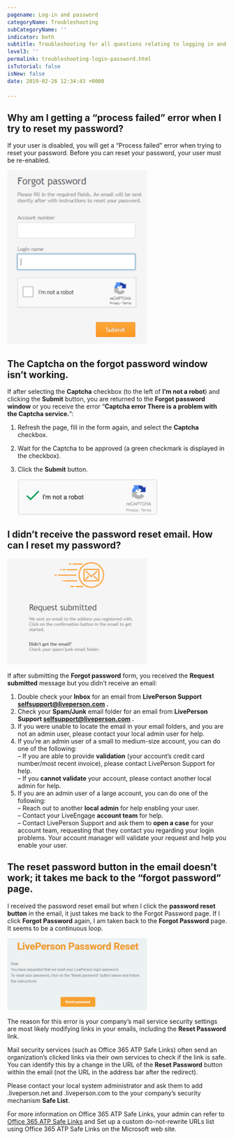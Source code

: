 ```yaml
---
pagename: Log-in and password
categoryName: Troubleshooting
subCategoryName: ''
indicator: both
subtitle: Troubleshooting for all questions relating to logging in and passwords
level3: ''
permalink: troubleshooting-login-password.html
isTutorial: false
isNew: false
date: 2019-02-26 12:34:43 +0000

---
```

## Why am I getting a “process failed” error when I try to reset my password?

If your user is disabled, you will get a “Process failed” error when trying to reset your password. Before you can reset your password, your user must be re-enabled.

![](/img/troubleshooting-password1.png)

## The Captcha on the forgot password window isn’t working.

If after selecting the **Captcha** checkbox (to the left of **I’m not a robot**) and clicking the **Submit** button, you are returned to the **Forgot password window** or you receive the error “**Captcha error There is a problem with the Captcha service.**”:

1. Refresh the page, fill in the form again, and select the **Captcha** checkbox.
2. Wait for the Captcha to be approved (a green checkmark is displayed in the checkbox).
3. Click the **Submit** button.

   ![](/img/troubleshooting-password2.png)

## I didn’t receive the password reset email. How can I reset my password?

![](/img/troubleshooting-password3.png)

If after submitting the **Forgot password** form, you received the **Request submitted** message but you didn’t receive an email:

1. Double check your **Inbox** for an email from **LivePerson Support selfsupport@liveperson.com .**
2. Check your **Spam/Junk** email folder for an email from **LivePerson Support selfsupport@liveperson.com .**
3. If you were unable to locate the email in your email folders, and you are not an admin user, please contact your local admin user for help.
4. If you’re an admin user of a small to medium-size account, you can do one of the following:  
   – If you are able to provide **validation** (your account’s credit card number/most recent invoice), please contact LivePerson Support for help.  
   – If you **cannot validate** your account, please contact another local admin for help.
5. If you are an admin user of a large account, you can do one of the following:  
   – Reach out to another **local admin** for help enabling your user.  
   – Contact your LiveEngage **account team** for help.  
   – Contact LivePerson Support and ask them to **open a case** for your account team, requesting that they contact you regarding your login problems. Your account manager will validate your request and help you enable your user.

## The reset password button in the email doesn’t work; it takes me back to the “forgot password” page.

I received the password reset email but when I click the **password reset button** in the email, it just takes me back to the Forgot Password page. If I click **Forgot Password** again, I am taken back to the **Forgot Password** page. It seems to be a continuous loop.

![](/img/troubleshooting-password4.png)

The reason for this error is your company’s mail service security settings are most likely modifying links in your emails, including the **Reset Password** link.

Mail security services (such as Office 365 ATP Safe Links) often send an organization’s clicked links via their own services to check if the link is safe. You can identify this by a change in the URL of the **Reset Password** button within the email (not the URL in the address bar after the redirect).

Please contact your local system administrator and ask them to add .liveperson.net and .liveperson.com to the your company’s security mechanism **Safe List**.

For more information on Office 365 ATP Safe Links, your admin can refer to [Office 365 ATP Safe Links](https://docs.microsoft.com/en-us/office365/securitycompliance/atp-safe-links) and Set up a custom do-not-rewrite URLs list using Office 365 ATP Safe Links on the Microsoft web site.